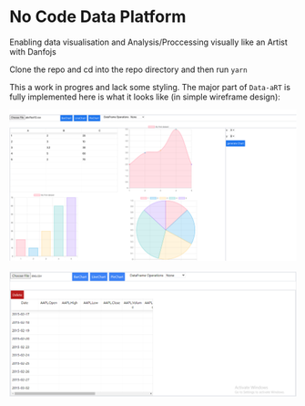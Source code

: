 # No Code Data Platform

Enabling data visualisation and Analysis/Proccessing visually like an Artist with Danfojs

Clone the repo and cd into the repo directory and then run `yarn`

This a work in progres and lack some styling. The major part of `Data-aRT` is fully implemented here is what it looks like (in simple wireframe design):

![](exxample.png)

![](Capture.PNG)
